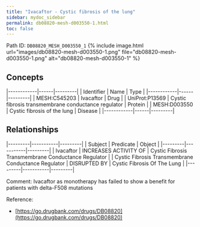 ```yaml
---
title: "Ivacaftor - Cystic fibrosis of the lung"
sidebar: mydoc_sidebar
permalink: db08820-mesh-d003550-1.html
toc: false 
---
```



Path ID: `DB08820_MESH_D003550_1`
{% include image.html url="images/db08820-mesh-d003550-1.png" file="db08820-mesh-d003550-1.png" alt="db08820-mesh-d003550-1" %}

## Concepts

|------------|------|---------|
| Identifier | Name | Type    |
|------------|------|---------|
| MESH:C545203 | Ivacaftor | Drug |
| UniProt:P13569 | Cystic fibrosis transmembrane conductance regulator | Protein |
| MESH:D003550 | Cystic fibrosis of the lung | Disease |
|------------|------|---------|

## Relationships

|---------|-----------|---------|
| Subject | Predicate | Object  |
|---------|-----------|---------|
| Ivacaftor | INCREASES ACTIVITY OF | Cystic Fibrosis Transmembrane Conductance Regulator |
| Cystic Fibrosis Transmembrane Conductance Regulator | DISRUPTED BY | Cystic Fibrosis Of The Lung |
|---------|-----------|---------|

Comment: Ivacaftor as monotherapy has failed to show a benefit for patients with delta-F508 mutations

Reference: 
  - [https://go.drugbank.com/drugs/DB08820](https://go.drugbank.com/drugs/DB08820)
